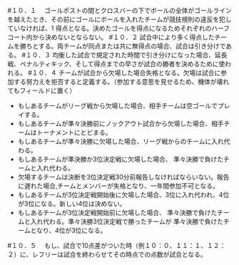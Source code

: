 #１０．１　
ゴールポストの間とクロスバーの下でボールの全体がゴールラインを越えたとき、その前にゴールにボールを入れたチームが競技規則の違反を犯していなければ、1 得点となる。決めたゴールを得点になるためそれぞれのハーフコート内から決めないとならない。
#１０．２
試合中により多く得点したチームを勝ちとする。両チームが同点または共に無得点の場合、試合は引き分けである。
#１０．３
均衡した試合で規定された時間で引き分けになった場合、延長戦、ペナルティキック、そして得点までの早さが試合の勝者を決めるために使われる。
#１０．４
チームが試合から欠場した場合失格となる。欠場は試合に参加する努力えを拒否すると定義する。（参加する意思を見せるため、機体が壊れてもフィールドに置く）
* もしあるチームがリーグ戦から欠場した場合、相手チームは空ゴールでプレイする。
* もしあるチームが準々決勝前にノックアウト試合から欠場した場合、相手チームはトーナメントにとどまる。
* もしあるチームが準々決勝に欠場した場合、リーグ戦からのチームに入れ代わる。
* もしあるチームが準決勝か3位決定戦に欠場した場合、 準々決勝で負けたチームと入れ代わる。
* 欠場するチームは決断を3位決定戦30分前報告しなければならいない。報告に遅れた場合,チームとメンバーが失格となり、一年間参加不可となる。
* もしあるチームが3位決定戦開始後に欠場した場合、3位に入れ代われ、4位が3位になる。新しい4位は決めない。
* もしあるチームが3位決定戦開始前に欠場した場合、 準々決勝で負けたチームと入れ代わる。準々決勝3位決定戦で勝ったチームが 準々決勝で負けたチームとなり、4位が3位になる。

#１０．５
　もし、試合で10点差がついた時（例１０：０、１１：１、１２：２）に、レフリーは試合を終わらせてその時点での点数が試合となる。
